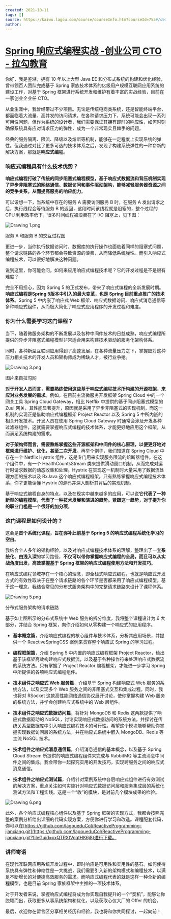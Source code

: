 ```yaml
---
created: 2021-10-11
tags: []
source: https://kaiwu.lagou.com/course/courseInfo.htm?courseId=753#/detail/pc?id=6982
author: 
---
```


# [Spring 响应式编程实战 -创业公司 CTO - 拉勾教育](https://kaiwu.lagou.com/course/courseInfo.htm?courseId=753#/detail/pc?id=6982)


你好，我是鉴湘，拥有 10 年以上大型 Java EE 和分布式系统的构建和优化经验，曾带领百人团队完成基于 Spring 家族技术体系的亿级用户规模互联网应用系统的建设工作，对基于 Spring 框架进行系统开发和维护有着丰富的实战经验，目前在一家创业企业任 CTO。

从业生涯中，我曾经带过不少项目。无论是传统电商类系统，还是智能终端平台，都面临着大流量、高并发的访问请求。在各种请求压力下，系统可能会出现一系列可用性问题，但作为系统的设计者，我们需要保证其拥有即时的响应性，如何时刻确保系统具有应对请求压力的弹性，成为一个非常现实且棘手的问题。

经典的服务隔离、限流、降级以及熔断等机制，能够在一定程度上实现系统的弹性。但我通过对比了更多可选的技术体系之后，发现了构建系统弹性的一种崭新的解决方案，那就是**响应式编程**。

### 响应式编程具有什么技术优势？

**响应式编程打破了传统的同步阻塞式编程模型，基于响应式数据流和背压机制实现了异步非阻塞式的网络通信、数据访问和事件驱动架构，能够减轻服务器资源之间的竞争关系，从而提高服务的响应能力**。

可以设想一下，当系统中存在的服务 A 需要访问服务 B 时，在服务 A 发出请求之后，执行线程会等待服务 B 的返回，这段时间该线程就是阻塞的，整个过程的 CPU 利用效率低下，很多时间线程被浪费在了 I/O 阻塞上，见下图：

![Drawing 1.png](https://s0.lgstatic.com/i/image6/M01/21/30/CioPOWBUG6KATK1_AACXEb1VXVw840.png)

服务 A 和服务 B 的交互过程图

更进一步，当你执行数据访问时，数据库的执行操作也面临着同样的阻塞式问题，整个请求链路的各个环节都会导致资源的浪费，从而降低系统弹性。而引入响应式编程技术，可以很好地解决这种问题。

说到这里，你可能会问，如何来应用响应式编程技术呢？它的开发过程是不是很有难度？

完全不用担心，因为 Spring 5 的正式发布，带来了响应式编程的全新发展时期。**响应式编程是Spring 5版本中引入的最大变革，也是 Spring 目前重点推广的技术体系**。Spring 5 中内嵌了响应式 Web 框架、响应式数据访问、响应式消息通信等多种响应式组件，从而极大简化了响应式应用程序的开发过程和难度。

### 你为什么需要学习这门课程？

当下，随着微服务架构的不断发展以及各种中间件技术的日益成熟，响应式编程所提供的异步非阻塞式编程模型非常适合用来构建技术驱动的服务化架构体系。

同时，各种新型互联网应用得到了高速发展，在各种流量压力之下，掌握应对这种压力相关技术的开发人员和架构师成为稀缺人才，被行业争抢。

![Drawing 3.png](https://s0.lgstatic.com/i/image6/M00/21/34/Cgp9HWBUG7WAFLQMAApLFtP4RU8441.png)

图片来自拉勾网

**对于开发人员而言，需要熟练使用这些基于响应式编程技术所构建的开源框架，来应对业务发展的需求**。例如，在目前主流微服务开发框架 Spring Cloud 中的一个网关工具 Spring Cloud Gateway，相比 Netflix 中提供的基于同步阻塞式模型的 Zuul 网关，其性能显著提升，原因就是采用了异步非阻塞式的实现机制，而这一机制的实现正是借助响应式编程框架 Project Reactor 以及 Spring 5 中所内嵌的相关开发技术。开发人员在使用 Spring Cloud Gateway 时通常会涉及开发各种过滤器组件，这就需要掌握响应式编程的技术体系，才能更好地应用这个框架，从而满足系统构建的需求。

**对于架构师而言，需要熟练掌握这些开源框架和中间件的核心原理，以便更好地对框架进行维护、优化，甚至二次开发**。再举个例子，我们知道在 Spring Cloud 中存在一个 Netflix Hystrix 组件，这是专门用来实现服务限流的熔断器组件。在这个组件中，有一个 HealthCountsStream 类来提供滑动窗口机制，从而完成对运行时请求数据的动态收集和处理。Hystrix 在实现这一机制时大量采用了数据流处理方面的技术以及 RxJava 这个响应式编程框架。只有熟练掌握响应式编程技术体系，你才更能读懂 Hystrix 的源码并深入剖析其背后的实现机制。

基于响应式编程自身的特点，以及在现实中越来越多的应用，可以说**它代表了一种新型的编程模型，代表了一种技术发展和演进的趋势。紧跟这一趋势，对于提升你的职业门槛是一个很好的加分项**。

### 这门课程是如何设计的？

这会是**首个系统化课程，旨在弥补此前基于 Spring 5 的响应式编程系统化学习的空白**。

我结合个人多年的架构经验，以及对响应式编程技术体系的理解，整理出了一套**系统化、由浅入深**的学习路径，**不仅可以带你掌握响应式编程的全局，而且可以从实战角度出发，高效掌握基于 Spring 框架的响应式编程使用方法和开发技巧**。

在响应式编程领域存在一个核心的理念，即全栈式响应式编程，也就是响应式开发方式的有效性取决于在整个请求链路的各个环节是否都采用了响应式编程模型。基于这一理念，我结合常见的分布式服务架构中的完整请求链路来设计了课程体系。

![Drawing 5.png](https://s0.lgstatic.com/i/image6/M01/21/31/CioPOWBUG8GANZDnAAEppRV0il4397.png)

分布式服务架构的请求链路

基于如上图所示的分布式系统中 Web 服务的拆分维度，我将整个课程设计为 6 大部分，并结合 Spring 框架，向你介绍如何从零构建一个响应式的应用程序。

-   **基本概念篇**，介绍响应式编程的核心组件与技术体系，分析其应用场景，并提供一个 ReactiveSpringCSS 案例来贯穿整个响应式 Spring 的学习过程。
    
-   **编程框架篇**，介绍 Spring 5 中内置的响应式编程框架 Project Reactor，给出基于该框架高效构建响应式数据流，以及基于各种操作符来处理响应式数据流的系统方法。只有掌握了 Project Reactor 编程框架，才能进一步学习 Spring 中所提供的各项响应式编程组件。
    
-   **技术组件之响应式 Web 服务篇**，介绍基于 Spring 构建响应式 Web 服务的系统方法，以及实现多个 Web 服务之间的非阻塞式交互和集成过程。同时，我也将对 RSocket 这款高性能网络通信协议展开讨论，使你掌握构建 Web 服务的系统方法，并学会创建响应式系统中的 Web 层组件。
    
-   **技术组件之响应式数据访问篇**，将针对 MongoDB 和 Redis 这两款提供了响应式数据驱动的 NoSQL，讨论实现响应式数据访问的系统方法，并探讨在传统关系型数据库中引入响应式编程技术的可行性。希望这个模块能够帮助你掌握实现数据访问层的系统方法，并在响应式系统中嵌入 MongoDB、Redis 等主流 NoSQL 技术。
    
-   **技术组件之响应式消息通信篇**，介绍消息通信的基本概念，以及基于 Spring Cloud Stream 所提供的响应式编程组件来完成与 RabbitMQ 等主流消息中间件之间的集成。我会带你一起探究实用的开发技巧，实现跨服务之间的响应式消息通信。
    
-   **技术组件之响应式测试篇**，介绍针对案例系统中各层响应式组件进行有效测试的解决方案，重点关注如何实施针对响应式数据访问层和服务集成层的系统化测试方法和工程实践。这是一个“收”的模块，是对前几个模块成果的检验。
    

![Drawing 6.png](https://s0.lgstatic.com/i/image6/M00/21/34/Cgp9HWBUG8uALiz3AAQqPoZFejk244.png)

此外，各个响应式编程核心组件以及基于 Spring 框架的实现方式，我都会按照完整的案例分析给出详细的代码实现方案，方便你进行学习和改造。课程配套代码，你可以在[https://github.com/lagoueduCol/ReactiveProgramming-jianxiang.git](https://github.com/lagoueduCol/ReactiveProgramming-jianxiang.git?fileGuid=xxQTRXtVcqtHK6j8)进行下载。

### 讲师寄语

在现代互联网应用系统开发过程中，即时响应是可用性和实用性的基石。如何使得系统具有弹性和伸缩性是一大挑战，我们需要引入新的架构模式和编程技术，以满足不断增长的对便捷高效服务的需求。而响应式编程代表的就是这样一种全新的编程模型，也是目前 Spring 家族框架中主推的一项技术体系。

对于开发者来说，掌握响应式编程将成为你实现自我提升的一个“契机”，能够让你脱颖而出，获取更多从事系统架构和优化，以及获取心仪大厂的 Offer 的机会。

最后，欢迎你在留言区分享相关经历和经验，我也将和你共同探讨，一起向前！
